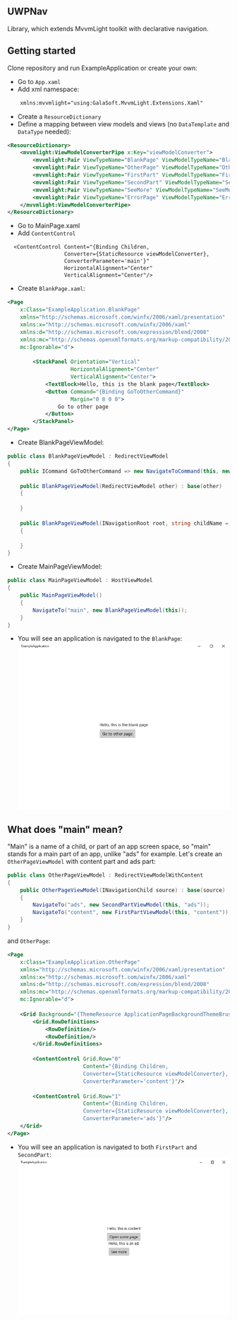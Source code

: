 ## UWPNav
Library, which extends MvvmLight toolkit with declarative navigation.
## Getting started
Clone repository and run ExampleApplication or create your own: 
- Go to `App.xaml`
- Add xml namespace:
```xml
    xmlns:mvvmlight="using:GalaSoft.MvvmLight.Extensions.Xaml"
```
- Create a `ResourceDictionary`
- Define a mapping between view models and views (no `DataTemplate` and `DataType` needed):
```xml
<ResourceDictionary>
    <mvvmlight:ViewModelConverterPipe x:Key="viewModelConverter">
        <mvvmlight:Pair ViewTypeName="BlankPage" ViewModelTypeName="BlankPageViewModel"/>
        <mvvmlight:Pair ViewTypeName="OtherPage" ViewModelTypeName="OtherPageViewModel"/>
        <mvvmlight:Pair ViewTypeName="FirstPart" ViewModelTypeName="FirstPartViewModel"/>
        <mvvmlight:Pair ViewTypeName="SecondPart" ViewModelTypeName="SecondPartViewModel"/>
        <mvvmlight:Pair ViewTypeName="SeeMore" ViewModelTypeName="SeeMoreViewModel"/>
        <mvvmlight:Pair ViewTypeName="ErrorPage" ViewModelTypeName="ErrorViewModelWithNavigationCommands"/>
    </mvvmlight:ViewModelConverterPipe>
</ResourceDictionary>
```
- Go to MainPage.xaml
- Add `ContentControl`
```xaml
  <ContentControl Content="{Binding Children, 
                  Converter={StaticResource viewModelConverter}, 
                  ConverterParameter='main'}"
                  HorizontalAlignment="Center"
                  VerticalAlignment="Center"/>
```
- Create `BlankPage.xaml`:
```xml
<Page
    x:Class="ExampleApplication.BlankPage"
    xmlns="http://schemas.microsoft.com/winfx/2006/xaml/presentation"
    xmlns:x="http://schemas.microsoft.com/winfx/2006/xaml"
    xmlns:d="http://schemas.microsoft.com/expression/blend/2008"
    xmlns:mc="http://schemas.openxmlformats.org/markup-compatibility/2006"
    mc:Ignorable="d">

        <StackPanel Orientation="Vertical" 
                    HorizontalAlignment="Center" 
                    VerticalAlignment="Center">
            <TextBlock>Hello, this is the blank page</TextBlock>
            <Button Command="{Binding GoToOtherCommand}"
                    Margin="0 8 0 0">
                Go to other page
            </Button>
        </StackPanel>
</Page>
```
- Create BlankPageViewModel:
```csharp
public class BlankPageViewModel : RedirectViewModel
{
    public ICommand GoToOtherCommand => new NavigateToCommand(this, new OtherPageViewModel(this));
    
    public BlankPageViewModel(RedirectViewModel other) : base(other)
    {

    }

    public BlankPageViewModel(INavigationRoot root, string childName = "main") : base(root, childName)
    {

    }
}
```
- Create MainPageViewModel:
```csharp
public class MainPageViewModel : HostViewModel
{
    public MainPageViewModel()
    {
        NavigateTo("main", new BlankPageViewModel(this));
    }
}
```
- You will see an application is navigated to the `BlankPage`:
![readme](readme/blank.png)
 ## What does "main" mean?
 "Main" is a name of a child, or part of an app screen space, so "main" stands for a main part of an app, unlike "ads" for example. Let's create an `OtherPageViewModel` with content part and ads part:
```csharp
public class OtherPageViewModel : RedirectViewModelWithContent
{
    public OtherPageViewModel(INavigationChild source) : base(source)
    {
        NavigateTo("ads", new SecondPartViewModel(this, "ads"));
        NavigateTo("content", new FirstPartViewModel(this, "content"));
    }
}
```
and `OtherPage`:
```xml
<Page
    x:Class="ExampleApplication.OtherPage"
    xmlns="http://schemas.microsoft.com/winfx/2006/xaml/presentation"
    xmlns:x="http://schemas.microsoft.com/winfx/2006/xaml"
    xmlns:d="http://schemas.microsoft.com/expression/blend/2008"
    xmlns:mc="http://schemas.openxmlformats.org/markup-compatibility/2006"
    mc:Ignorable="d">

    <Grid Background="{ThemeResource ApplicationPageBackgroundThemeBrush}">
        <Grid.RowDefinitions>
            <RowDefinition/>
            <RowDefinition/>
        </Grid.RowDefinitions>

        <ContentControl Grid.Row="0"
                        Content="{Binding Children, 
                        Converter={StaticResource viewModelConverter}, 
                        ConverterParameter='content'}"/>

        <ContentControl Grid.Row="1"
                        Content="{Binding Children, 
                        Converter={StaticResource viewModelConverter}, 
                        ConverterParameter='ads'}"/>
    </Grid>
</Page>
```
- You will see an application is navigated to both `FirstPart` and `SecondPart`:
![readme](readme/other.png)
